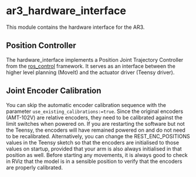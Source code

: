 # ar3_hardware_interface
This module contains the hardware interface for the AR3. 

## Position Controller
The hardware_interface implements a Position Joint Trajectory Controller from the [ros_control](http://wiki.ros.org/ros_control) framework. It serves as an interface between the higher level planning (MoveIt) and the actuator driver (Teensy driver).

## Joint Encoder Calibration
You can skip the automatic encoder calibration sequence with the parameter `use_existing_calibrations:=true`. Since the original encoders (AMT-102V) are relative encoders, they need to be calibrated against the limit switches when powered on. If you are restarting the software but not the Teensy, the encoders will have remained powered on and do not need to be recalibrated. Alternatively, you can change the REST_ENC_POSITIONS values in the Teensy sketch so that the encoders are initialised to those values on startup, provided that your arm is also always initialised in that position as well. Before starting any movements, it is always good to check in RViz that the model is in a sensible position to verify that the encoders are properly calibrated.
